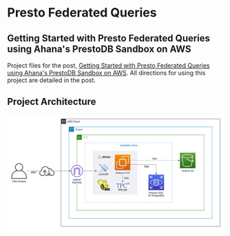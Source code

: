 # Presto Federated Queries

## Getting Started with Presto Federated Queries using Ahana's PrestoDB Sandbox on AWS

Project files for the post, [Getting Started with Presto Federated Queries using Ahana's PrestoDB Sandbox on AWS](https://tinyurl.com/presto-query). All directions for using this project are detailed in the post.

## Project Architecture

![The architecture of the demonstration's AWS environment and resources](image/Ahana-Presto-AWS-Architecture.png)
